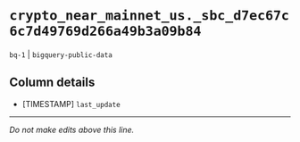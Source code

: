 # `crypto_near_mainnet_us._sbc_d7ec67c6c7d49769d266a49b3a09b84`
`bq-1` | `bigquery-public-data`

## Column details
* [TIMESTAMP] `last_update`

-------------------------------------------------------------------------------
*Do not make edits above this line.*
